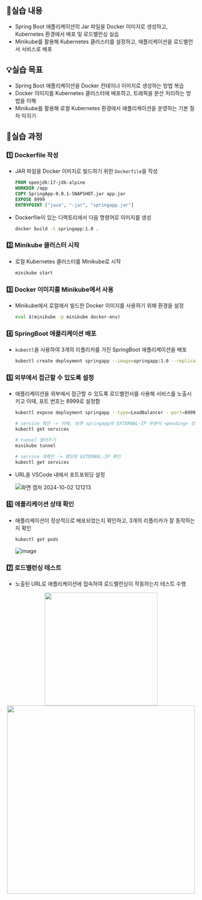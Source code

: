 ## 📌실습 내용

- Spring Boot 애플리케이션의 Jar 파일을 Docker 이미지로 생성하고, Kubernetes 환경에서 배포 및 로드밸런싱 실습
- Minikube를 활용해 Kubernetes 클러스터를 설정하고, 애플리케이션을 로드밸런서 서비스로 배포

## 💡실습 목표

- Spring Boot 애플리케이션을 Docker 컨테이너 이미지로 생성하는 방법 복습
- Docker 이미지를 Kubernetes 클러스터에 배포하고, 트래픽을 분산 처리하는 방법을 이해
- Minikube를 활용해 로컬 Kubernetes 환경에서 애플리케이션을 운영하는 기본 절차 익히기

## 🧾실습 과정

### 1️⃣ Dockerfile 작성

- JAR 파일을 Docker 이미지로 빌드하기 위한 `Dockerfile`을 작성

  ```dockerfile
  FROM openjdk:17-jdk-alpine
  WORKDIR /app
  COPY SpringApp-0.0.1-SNAPSHOT.jar app.jar
  EXPOSE 8999
  ENTRYPOINT ["java", "-jar", "springapp.jar"]
  ```

- Dockerfile이 있는 디렉토리에서 다음 명령어로 이미지를 생성

  ```bash
  docker build -t springapp:1.0 .
  ```

### 2️⃣ Minikube 클러스터 시작

- 로컬 Kubernetes 클러스터를 Minikube로 시작

  ```bash
  minikube start
  ```

### 3️⃣ Docker 이미지를 Minikube에서 사용

- Minikube에서 로컬에서 빌드한 Docker 이미지를 사용하기 위해 환경을 설정

  ```bash
  eval $(minikube -p minikube docker-env)
  ```

### 4️⃣ SpringBoot 애플리케이션 배포

- `kubectl`을 사용하여 3개의 리플리카를 가진 SpringBoot 애플리케이션을 배포

  ```bash
  kubectl create deployment springapp --image=springapp:1.0 --replicas=3
  ```

### 5️⃣ 외부에서 접근할 수 있도록 설정

- 애플리케이션을 외부에서 접근할 수 있도록 로드밸런서를 사용해 서비스를 노출시키고 이때, 포트 번호는 8999로 설정함

  ```bash
  kubectl expose deployment springapp --type=LoadBalancer --port=8999

  # service 확인 -> 이떄, 보면 springapp의 EXTERNAL-IP 부분이 <pending> 상태임
  kubectl get services

  # tunnel 열어주기
  minikube tunnel

  # service 재확인 -> 할당된 EXTERNAL-IP 확인
  kubectl get services
  ```

- URL을 VSCode 내에서 포트포워딩 설정

  ![화면 캡처 2024-10-02 121213](https://github.com/user-attachments/assets/d49b6205-07d8-47dc-af35-d5b1f0002042)


### 6️⃣ 애플리케이션 상태 확인

- 애플리케이션이 정상적으로 배포되었는지 확인하고, 3개의 리플리카가 잘 동작하는지 확인
  
  ```bash
  kubectl get pods
  ```
  ![image](https://github.com/user-attachments/assets/4ee3ea3b-268d-446c-90a5-63b4692e376a)

### 7️⃣ 로드밸런싱 테스트

- 노출된 URL로 애플리케이션에 접속하여 로드밸런싱이 작동하는지 테스트 수행
  
<p align="center">
  <img src="https://github.com/user-attachments/assets/f732f2a9-f767-4001-ac0b-f6d7d6466b68" width="300"/>
  <img src="https://github.com/user-attachments/assets/8b8151df-34cf-477e-9dad-89f7492f6446" width="500"/>
</p>

